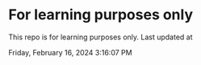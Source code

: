 # For learning purposes only
This repo is for learning purposes only.
Last updated at

Friday, February 16, 2024 3:16:07 PM

